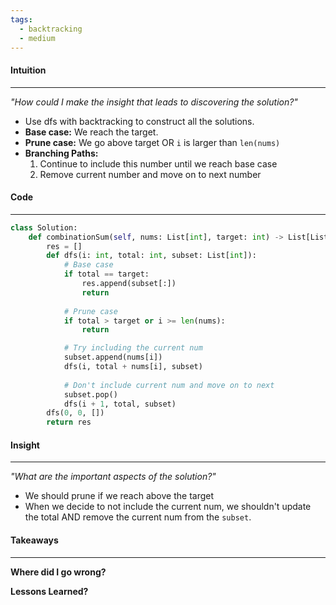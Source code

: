 ```yaml
---
tags:
  - backtracking
  - medium
---
```

#### Intuition
---
_"How could I make the insight that leads to discovering the solution?"_
- Use dfs with backtracking to construct all the solutions.
- **Base case:** We reach the target.
- **Prune case:** We go above target OR `i` is larger than `len(nums)`
- **Branching Paths:** 
	1. Continue to include this number until we reach base case
	2. Remove current number and move on to next number 

#### Code
---

```python
class Solution:
    def combinationSum(self, nums: List[int], target: int) -> List[List[int]]:
        res = []
        def dfs(i: int, total: int, subset: List[int]):
            # Base case
            if total == target:
                res.append(subset[:])
                return
            
            # Prune case
            if total > target or i >= len(nums):
                return

            # Try including the current num
            subset.append(nums[i])
            dfs(i, total + nums[i], subset)
            
            # Don't include current num and move on to next
            subset.pop()
            dfs(i + 1, total, subset)
        dfs(0, 0, [])
        return res
```

#### Insight  
---
_"What are the important aspects of the solution?"_
- We should prune if we reach above the target
- When we decide to not include the current num, we shouldn't update the total AND remove the current num from the `subset`.

#### Takeaways
---
**Where did I go wrong?**

**Lessons Learned?**